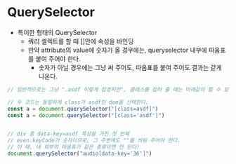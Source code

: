 # QuerySelector

- 특이한 형태의 QuerySelector
  - 쿼리 셀렉트를 할 때 []안에 속성을 바인딩
  - 만약 attribute의 value에 숫자가 올 경우에는, queryselector 내부에 따옴표를 붙여 주어야 한다.
    - 숫자가 아닐 경우에는 그냥 써 주어도, 따옴표를 붙여 주어도 결과는 같게 나온다. 

```js
// 일반적으로는 그냥 ".asdf 이렇게 잡겠지만", 클래스를 잡아 줄 때는 아래같이 할 수 있다.

// 두 코드는 동일하게 class가 asdf인 dom을 선택한다.
const a = document.querySelector("[class=asdf]")
const a = document.querySelector("[class='asdf']")


// div 중 data-key=asdf 특성을 가진 첫 번째
// even.keyCode가 숫자이므로, 그 주변에도 ""를 씌워 주어야 한다.
// 이 때, 내 외부의 따옴표가 같은 종류이면 안 된다!
document.querySelector("audio[data-key='36']")
```

